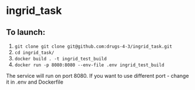 # ingrid_task

## To launch: 
1. `git clone git clone git@github.com:drugs-4-3/ingrid_task.git`
2. `cd ingrid_task/`
3. `docker build . -t ingrid_test_build`
4. `docker run -p 8080:8080 --env-file .env ingrid_test_build`

The service will run on port 8080. If you want to use different port - change it in .env and Dockerfile 
